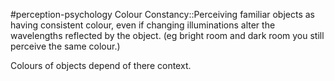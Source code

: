 #perception-psychology 
Colour Constancy::Perceiving familiar objects as having consistent colour, even if changing illuminations alter the wavelengths reflected by the object. (eg bright room and dark room you still perceive the same colour.)

Colours of objects depend of there context. 